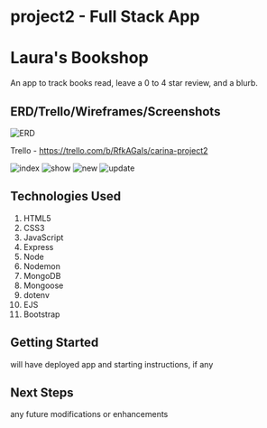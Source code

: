 # project2 - Full Stack App

# **Laura's Bookshop**

An app to track books read, leave a 0 to 4 star review, and a blurb.

## ERD/Trello/Wireframes/Screenshots

![ERD](https://i.imgur.com/eEFg66W.png)

Trello - https://trello.com/b/RfkAGaIs/carina-project2

![index](https://i.imgur.com/vEizTwA.png)
![show](https://i.imgur.com/kRaKeFH.png)
![new](https://i.imgur.com/RAkpqoN.png)
![update](https://i.imgur.com/nXOTbiv.png)

## Technologies Used

1. HTML5
2. CSS3
3. JavaScript
4. Express
5. Node
6. Nodemon
7. MongoDB
8. Mongoose
9. dotenv
10. EJS
11. Bootstrap

## Getting Started

will have deployed app and starting instructions, if any

## Next Steps

any future modifications or enhancements
